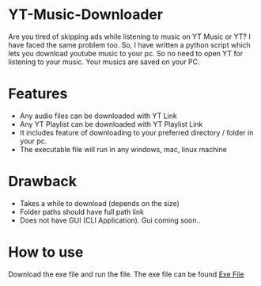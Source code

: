 # YT-Music-Downloader
Are you tired of skipping ads while listening to music on YT Music or YT? I have faced the same problem too. So, I have written a python script which lets you download youtube music to your pc. So no need to open YT for listening to your music. Your musics are saved on your PC.

# Features
  - Any audio files can be downloaded with YT Link
  - Any YT Playlist can be downloaded with YT Playlist Link
  - It includes feature of downloading to your preferred directory / folder in your pc.
  - The executable file will run in any windows, mac, linux machine
# Drawback
  - Takes a while to download (depends on the size)
  - Folder paths should have full path link
  - Does not have GUI (CLI Application). Gui coming soon..
# How to use
Download the exe file and run the file. The exe file can be found [Exe File](/dist)
